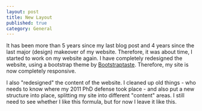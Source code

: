 ```yaml
---
layout: post
title: New Layout
published: true
category: General
---
```


It has been more than 5 years since my last blog post and 4 years since the last major (design) makeover of my website. Therefore, it was about time, I started to work on my website again. I have completely redesigned the website, using a bootstrap theme by [Bootstraptaste](http://bootstraptaste.com/). Therefore, my site is now completely responsive. 

I also "redesigned" the content of the website. I cleaned up old things - who needs to know where my 2011 PhD defense took place - and also put a new structure into place, splitting my site into different "content" areas. I still need to see whether I like this formula, but for now I leave it like this.